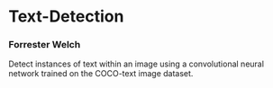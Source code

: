 # Text-Detection
### Forrester Welch
Detect instances of text within an image using a convolutional neural network trained on the COCO-text image dataset.

